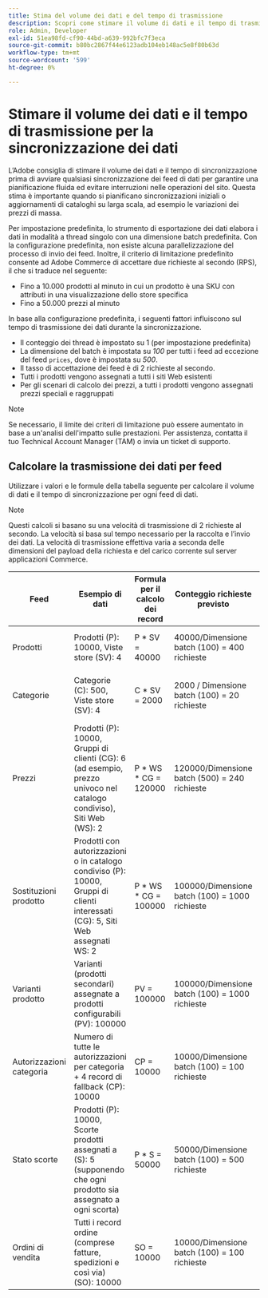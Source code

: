 ```yaml
---
title: Stima del volume dei dati e del tempo di trasmissione
description: Scopri come stimare il volume di dati e il tempo di trasmissione necessari affinché lo strumento  [!DNL data export]  sincronizzi i dati dei feed tra Adobe Commerce e i servizi connessi.
role: Admin, Developer
exl-id: 51ea98fd-cf90-44bd-a639-992bfc7f3eca
source-git-commit: b80bc2867f44e6123adb104eb148ac5e8f80b63d
workflow-type: tm+mt
source-wordcount: '599'
ht-degree: 0%

---
```


# Stimare il volume dei dati e il tempo di trasmissione per la sincronizzazione dei dati

L’Adobe consiglia di stimare il volume dei dati e il tempo di sincronizzazione prima di avviare qualsiasi sincronizzazione dei feed di dati per garantire una pianificazione fluida ed evitare interruzioni nelle operazioni del sito. Questa stima è importante quando si pianificano sincronizzazioni iniziali o aggiornamenti di cataloghi su larga scala, ad esempio le variazioni dei prezzi di massa.

Per impostazione predefinita, lo strumento di esportazione dei dati elabora i dati in modalità a thread singolo con una dimensione batch predefinita. Con la configurazione predefinita, non esiste alcuna parallelizzazione del processo di invio dei feed. Inoltre, il criterio di limitazione predefinito consente ad Adobe Commerce di accettare due richieste al secondo (RPS), il che si traduce nel seguente:

- Fino a 10.000 prodotti al minuto in cui un prodotto è una SKU con attributi in una visualizzazione dello store specifica
- Fino a 50.000 prezzi al minuto

In base alla configurazione predefinita, i seguenti fattori influiscono sul tempo di trasmissione dei dati durante la sincronizzazione.

- Il conteggio dei thread è impostato su 1 (per impostazione predefinita)
- La dimensione del batch è impostata su _100_ per tutti i feed ad eccezione del feed `prices`, dove è impostata su _500_.
- Il tasso di accettazione dei feed è di 2 richieste al secondo.
- Tutti i prodotti vengono assegnati a tutti i siti Web esistenti
- Per gli scenari di calcolo dei prezzi, a tutti i prodotti vengono assegnati prezzi speciali e raggruppati

>[!NOTE]
>
>Se necessario, il limite dei criteri di limitazione può essere aumentato in base a un&#39;analisi dell&#39;impatto sulle prestazioni. Per assistenza, contatta il tuo Technical Account Manager (TAM) o invia un ticket di supporto.

## Calcolare la trasmissione dei dati per feed

Utilizzare i valori e le formule della tabella seguente per calcolare il volume di dati e il tempo di sincronizzazione per ogni feed di dati.

>[!NOTE]
>
>Questi calcoli si basano su una velocità di trasmissione di 2 richieste al secondo. La velocità si basa sul tempo necessario per la raccolta e l’invio dei dati. La velocità di trasmissione effettiva varia a seconda delle dimensioni del payload della richiesta e del carico corrente sul server applicazioni Commerce.

| Feed | Esempio di dati | Formula per il calcolo dei record | Conteggio richieste previsto | Tempo di risincronizzazione previsto |
| --- | --- | --- | --- | --- |
| Prodotti | Prodotti (P): 10000, Viste store (SV): 4 | P * SV = 40000 | 40000/Dimensione batch (100) = 400 richieste | (400 richieste * 0,5 secondi per richiesta) / 60 = 3,3 minuti |
| Categorie | Categorie (C): 500, Viste store (SV): 4 | C * SV = 2000 | 2000 / Dimensione batch (100) = 20 richieste | (20 richieste * 0,5 secondi per richiesta) / 60 = 0,1 minuti (4 secondi) |
| Prezzi | Prodotti (P): 10000, Gruppi di clienti (CG): 6 (ad esempio, prezzo univoco nel catalogo condiviso), Siti Web (WS): 2 | P \* WS * CG = 120000 | 120000/Dimensione batch (500) = 240 richieste | (240 richieste * 0,5 secondi per richiesta) / 60 = 2 minuti |
| Sostituzioni prodotto | Prodotti con autorizzazioni o in catalogo condiviso (P): 10000, Gruppi di clienti interessati (CG): 5, Siti Web assegnati WS: 2 | P \* WS * CG = 100000 | 100000/Dimensione batch (100) = 1000 richieste | (1000 richieste * 0,5 secondi per richiesta) / 60 = 8,3 minuti |
| Varianti prodotto | Varianti (prodotti secondari) assegnate a prodotti configurabili (PV): 100000 | PV = 100000 | 100000/Dimensione batch (100) = 1000 richieste | (1000 richieste * 0,5 secondi per richiesta) / 60 = 8,3 minuti |
| Autorizzazioni categoria | Numero di tutte le autorizzazioni per categoria + 4 record di fallback (CP): 10000 | CP = 10000 | 10000/Dimensione batch (100) = 100 richieste | (100 richieste * 0,5 secondi per richiesta) / 60 = 0,8 minuti (50 secondi) |
| Stato scorte | Prodotti (P): 10000, Scorte prodotti assegnati a (S): 5 (supponendo che ogni prodotto sia assegnato a ogni scorta) | P * S = 50000 | 50000/Dimensione batch (100) = 500 richieste | (500 richieste * 0,5 secondi per richiesta) / 60 = 4,2 minuti |
| Ordini di vendita | Tutti i record ordine (comprese fatture, spedizioni e così via) (SO): 10000 | SO = 10000 | 10000/Dimensione batch (100) = 100 richieste | (100 richieste * 0,5 secondi per richiesta) / 60 = 0,8 minuti (50 secondi) |
